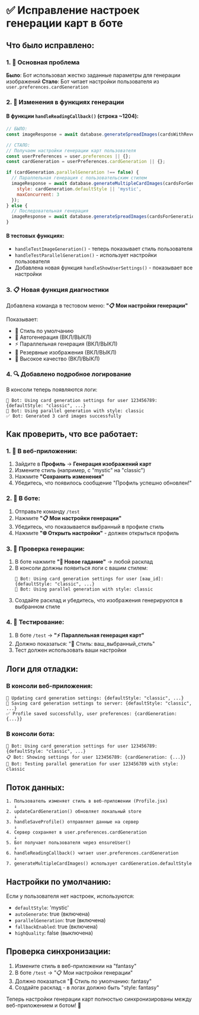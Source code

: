 # ✅ Исправление настроек генерации карт в боте

## Что было исправлено:

### 1. 🎯 Основная проблема
**Было**: Бот использовал жестко заданные параметры для генерации изображений
**Стало**: Бот читает настройки пользователя из `user.preferences.cardGeneration`

### 2. 🔧 Изменения в функциях генерации

#### В функции `handleReadingCallback()` (строка ~1204):
```javascript
// БЫЛО:
const imageResponse = await database.generateSpreadImages(cardsWithReverse, readingType);

// СТАЛО:
// Получаем настройки генерации карт пользователя
const userPreferences = user.preferences || {};
const cardGeneration = userPreferences.cardGeneration || {};

if (cardGeneration.parallelGeneration !== false) {
  // Параллельная генерация с пользовательским стилем
  imageResponse = await database.generateMultipleCardImages(cardsForGeneration, {
    style: cardGeneration.defaultStyle || 'mystic',
    maxConcurrent: 3
  });
} else {
  // Последовательная генерация
  imageResponse = await database.generateSpreadImages(cardsForGeneration, readingType);
}
```

#### В тестовых функциях:
- `handleTestImageGeneration()` - теперь показывает стиль пользователя
- `handleTestParallelGeneration()` - использует настройки пользователя
- Добавлена новая функция `handleShowUserSettings()` - показывает все настройки

### 3. 📋 Новая функция диагностики
Добавлена команда в тестовом меню: **"📋 Мои настройки генерации"**

Показывает:
- 🎨 Стиль по умолчанию
- 🔄 Автогенерация (ВКЛ/ВЫКЛ)  
- ⚡ Параллельная генерация (ВКЛ/ВЫКЛ)
- 🔮 Резервные изображения (ВКЛ/ВЫКЛ)
- 💎 Высокое качество (ВКЛ/ВЫКЛ)

### 4. 🔍 Добавлено подробное логирование

В консоли теперь появляются логи:
```
🎨 Bot: Using card generation settings for user 123456789: {defaultStyle: "classic", ...}
🔄 Bot: Using parallel generation with style: classic
✅ Bot: Generated 3 card images successfully
```

## Как проверить, что все работает:

### 1. 📱 В веб-приложении:
1. Зайдите в **Профиль** → **Генерация изображений карт**
2. Измените стиль (например, с "mystic" на "classic")
3. Нажмите **"Сохранить изменения"** 
4. Убедитесь, что появилось сообщение "Профиль успешно обновлен!"

### 2. 🤖 В боте:
1. Отправьте команду `/test`
2. Нажмите **"📋 Мои настройки генерации"**
3. Убедитесь, что показывается выбранный в профиле стиль
4. Нажмите **"🌐 Открыть настройки"** - должен открыться профиль

### 3. 🎴 Проверка генерации:
1. В боте нажмите **"🔮 Новое гадание"** → любой расклад
2. В консоли должны появиться логи с вашим стилем:
   ```
   🎨 Bot: Using card generation settings for user [ваш_id]: {defaultStyle: "classic", ...}
   🔄 Bot: Using parallel generation with style: classic
   ```
3. Создайте расклад и убедитесь, что изображения генерируются в выбранном стиле

### 4. 🧪 Тестирование:
1. В боте `/test` → **"⚡ Параллельная генерация карт"**
2. Должно показаться: "🎨 Стиль: ваш_выбранный_стиль"
3. Тест должен использовать ваши настройки

## Логи для отладки:

### В консоли веб-приложения:
```
🔧 Updating card generation settings: {defaultStyle: "classic", ...}
💾 Saving card generation settings to server: {defaultStyle: "classic", ...}
✅ Profile saved successfully, user preferences: {cardGeneration: {...}}
```

### В консоли бота:
```
🎨 Bot: Using card generation settings for user 123456789: {defaultStyle: "classic", ...}
📋 Bot: Showing settings for user 123456789: {cardGeneration: {...}}
🧪 Bot: Testing parallel generation for user 123456789 with style: classic
```

## Поток данных:

```
1. Пользователь изменяет стиль в веб-приложении (Profile.jsx)
   ↓
2. updateCardGeneration() обновляет локальный store
   ↓  
3. handleSaveProfile() отправляет данные на сервер
   ↓
4. Сервер сохраняет в user.preferences.cardGeneration
   ↓
5. Бот получает пользователя через ensureUser()
   ↓
6. handleReadingCallback() читает user.preferences.cardGeneration
   ↓
7. generateMultipleCardImages() использует cardGeneration.defaultStyle
```

## Настройки по умолчанию:

Если у пользователя нет настроек, используются:
- `defaultStyle`: 'mystic'
- `autoGenerate`: true (включена)  
- `parallelGeneration`: true (включена)
- `fallbackEnabled`: true (включена)
- `highQuality`: false (выключена)

## Проверка синхронизации:

1. Измените стиль в веб-приложении на "fantasy"
2. В боте `/test` → "📋 Мои настройки генерации"
3. Должно показаться "🎨 Стиль по умолчанию: fantasy"  
4. Создайте расклад - в логах должно быть "style: fantasy"

Теперь настройки генерации карт полностью синхронизированы между веб-приложением и ботом! 🎉